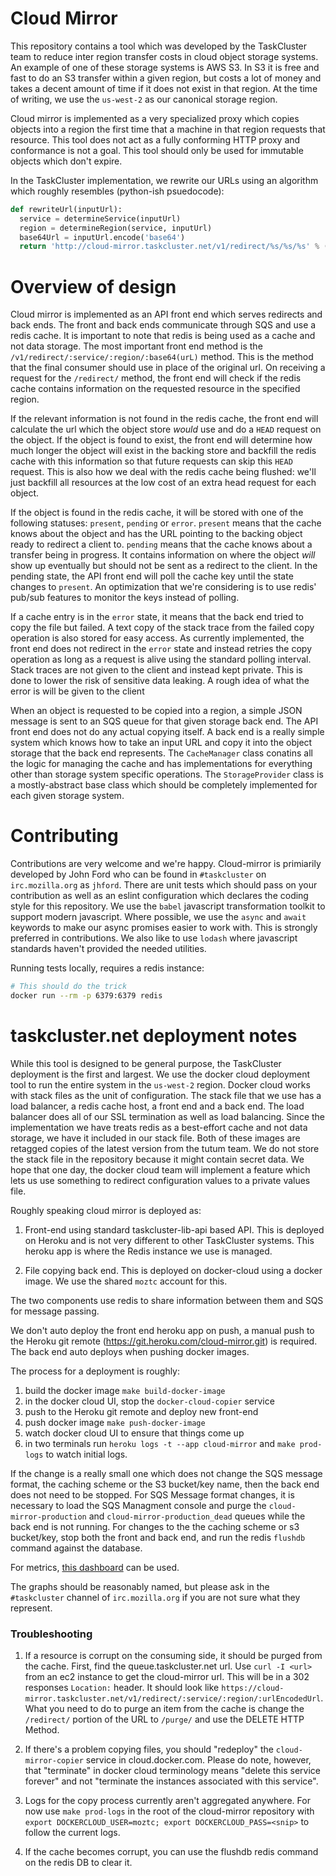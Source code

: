 # Cloud Mirror

This repository contains a tool which was developed by the TaskCluster team to
reduce inter region transfer costs in cloud object storage systems. An example
of one of these storage systems is AWS S3. In S3 it is free and fast to do an
S3 transfer within a given region, but costs a lot of money and takes a decent
amount of time if it does not exist in that region. At the time of writing, we
use the `us-west-2` as our canonical storage region.

Cloud mirror is implemented as a very specialized proxy which copies objects
into a region the first time that a machine in that region requests that
resource. This tool does not act as a fully conforming HTTP proxy and
conformance is not a goal. This tool should only be used for immutable objects
which don't expire.

In the TaskCluster implementation, we rewrite our URLs using an algorithm which
roughly resembles (python-ish psuedocode):

```python
def rewriteUrl(inputUrl):
  service = determineService(inputUrl)
  region = determineRegion(service, inputUrl)
  base64Url = inputUrl.encode('base64')
  return 'http://cloud-mirror.taskcluster.net/v1/redirect/%s/%s/%s' % (service, region, base64Url)
```

# Overview of design

Cloud mirror is implemented as an API front end which serves redirects and back
ends. The front and back ends communicate through SQS and use a redis cache.
It is important to note that redis is being used as a cache and not data
storage. The most important front end method is the
`/v1/redirect/:service/:region/:base64(urL)` method. This is the method that
the final consumer should use in place of the original url. On receiving a
request for the `/redirect/` method, the front end will check if the redis
cache contains information on the requested resource in the specified region.

If the relevant information is not found in the redis cache, the front end will
calculate the url which the object store *would* use and do a `HEAD` request on
the object. If the object is found to exist, the front end will determine how
much longer the object will exist in the backing store and backfill the redis
cache with this information so that future requests can skip this `HEAD`
request. This is also how we deal with the redis cache being flushed: we'll
just backfill all resources at the low cost of an extra head request for each
object.

If the object is found in the redis cache, it will be stored with one of the
following statuses: `present`, `pending` or `error`. `present` means that the
cache knows about the object and has the URL pointing to the backing object
ready to redirect a client to. `pending` means that the cache knows about a
transfer being in progress. It contains information on where the object *will*
show up eventually but should not be sent as a redirect to the client. In the
pending state, the API front end will poll the cache key until the state
changes to `present`. An optimization that we're considering is to use redis'
pub/sub features to monitor the keys instead of polling.

If a cache entry is in the `error` state, it means that the back end tried to
copy the file but failed. A text copy of the stack trace from the failed copy
operation is also stored for easy access. As currently implemented, the front
end does not redirect in the `error` state and instead retries the copy
operation as long as a request is alive using the standard polling interval.
Stack traces are not given to the client and instead kept private. This is done
to lower the risk of sensitive data leaking. A rough idea of what the error is
will be given to the client

When an object is requested to be copied into a region, a simple JSON message
is sent to an SQS queue for that given storage back end. The API front end does
not do any actual copying itself. A back end is a really simple system which
knows how to take an input URL and copy it into the object storage that the
back end represents. The `CacheManager` class conatins all the logic for
managing the cache and has implementations for everything other than storage
system specific operations. The `StorageProvider` class is a mostly-abstract
base class which should be completely implemented for each given storage
system.

# Contributing

Contributions are very welcome and we're happy. Cloud-mirror is primiarily
developed by John Ford who can be found in `#taskcluster` on `irc.mozilla.org`
as `jhford`. There are unit tests which should pass on your contribution as
well as an eslint configuration which declares the coding style for this
repository. We use the `babel` javascript transformation toolkit to support
modern javascript. Where possible, we use the `async` and `await` keywords to
make our async promises easier to work with. This is strongly preferred in
contributions. We also like to use `lodash` where javascript standards haven't
provided the needed utilities.

Running tests locally, requires a redis instance:
```sh
# This should do the trick
docker run --rm -p 6379:6379 redis
```

# taskcluster.net deployment notes

While this tool is designed to be general purpose, the TaskCluster deployment
is the first and largest. We use the docker cloud deployment tool to run the
entire system in the `us-west-2` region. Docker cloud works with stack files as
the unit of configuration. The stack file that we use has a load balancer, a
redis cache host, a front end and a back end. The load balancer does all of our
SSL termination as well as load balancing. Since the implementation we have
treats redis as a best-effort cache and not data storage, we have it included
in our stack file. Both of these images are retagged copies of the latest
version from the tutum team. We do not store the stack file in the repository
because it might contain secret data. We hope that one day, the docker cloud
team will implement a feature which lets us use something to redirect
configuration values to a private values file.

Roughly speaking cloud mirror is deployed as:

1. Front-end using standard taskcluster-lib-api based API. This is deployed on
   Heroku and is not very different to other TaskCluster systems. This heroku
   app is where the Redis instance we use is managed.

2. File copying back end. This is deployed on docker-cloud using a docker
   image. We use the shared `moztc` account for this.

The two components use redis to share information between them and SQS for
message passing.

We don't auto deploy the front end heroku app on push, a manual push to the
Heroku git remote (https://git.heroku.com/cloud-mirror.git) is required. The
back end auto deploys when pushing docker images.

The process for a deployment is roughly:

1. build the docker image `make build-docker-image`
2. in the docker cloud UI, stop the `docker-cloud-copier` service
3. push to the Heroku git remote and deploy new front-end
4. push docker image `make push-docker-image`
5. watch docker cloud UI to ensure that things come up
6. in two terminals run `heroku logs -t --app cloud-mirror` and `make
   prod-logs` to watch initial logs.

If the change is a really small one which does not change the SQS message
format, the caching scheme or the S3 bucket/key name, then the back end does
not need to be stopped.  For SQS Message format changes, it is necessary to
load the SQS Managment console and purge the `cloud-mirror-production` and
`cloud-mirror-production_dead` queues while the back end is not running. For
changes to the the caching scheme or s3 bucket/key, stop both the front and
back end, and run the redis `flushdb` command against the database.

For metrics, [this
dashboard](https://app.signalfx.com/#/dashboard/Ci0GbQDAcAM?startTime=-1d&endTime=Now)
can be used.

The graphs should be reasonably named, but please ask in the `#taskcluster`
channel of `irc.mozilla.org` if you are not sure what they represent.

### Troubleshooting

1. If a resource is corrupt on the consuming side, it should be purged from the
   cache. First, find the queue.taskcluster.net url. Use `curl -I <url>` from
   an ec2 instance to get the cloud-mirror url. This will be in a 302 responses
   `Location:` header. It should look like
   `https://cloud-mirror.taskcluster.net/v1/redirect/:service/:region/:urlEncodedUrl`.
   What you need to do to purge an item from the cache is change the `/redirect/`
   portion of the URL to `/purge/` and use the DELETE HTTP Method.

2. If there's a problem copying files, you should "redeploy" the
   `cloud-mirror-copier` service in cloud.docker.com. Please do note, however,
   that "terminate" in docker cloud terminology means "delete this service
   forever" and not "terminate the instances associated with this service".

3. Logs for the copy process currently aren't aggregated anywhere. For now use
   `make prod-logs` in the root of the cloud-mirror repository with `export
   DOCKERCLOUD_USER=moztc; export DOCKERCLOUD_PASS=<snip>` to follow the current
   logs.

4. If the cache becomes corrupt, you can use the flushdb redis command on the
   redis DB to clear it.
